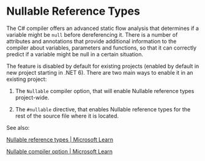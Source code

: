 # Nullable Reference Types

The C# compiler offers an advanced static flow analysis that determines
if a variable might be `null` before dereferencing it. There is a number
of attributes and annotations that provide additional information to the
compiler about variables, parameters and functions, so that it can
correctly predict if a variable might be null in a certain situation.

The feature is disabled by default for existing projects (enabled by
default in new project starting in .NET 6). There are two main ways to
enable it in an existing project:

1. The `Nullable` compiler option, that will enable Nullable reference
	 types project-wide.

2. The `#nullable` directive, that enables Nullable reference types for
	 the rest of the source file where it is located.

See also:

[Nullable reference types | Microsoft Learn](https://learn.microsoft.com/en-us/dotnet/csharp/nullable-references)

[Nullable compiler option | Microsoft Learn](https://learn.microsoft.com/en-us/dotnet/csharp/language-reference/compiler-options/language#nullable)

